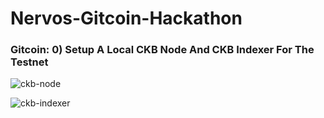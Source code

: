 # Nervos-Gitcoin-Hackathon

### Gitcoin: 0) Setup A Local CKB Node And CKB Indexer For The Testnet

![ckb-node](https://user-images.githubusercontent.com/67913214/128776749-bef67de1-71cc-44c5-bcac-3b171b896b89.png)

![ckb-indexer](https://user-images.githubusercontent.com/67913214/128781356-81e4d3ab-f9d0-44b2-a8d9-aeaba8812edf.png)








